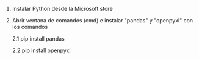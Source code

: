 1. Instalar Python desde la Microsoft store

2. Abrir ventana de comandos (cmd) e instalar "pandas" y "openpyxl" con los comandos

	2.1 pip install pandas

	2.2 pip install openpyxl